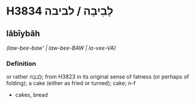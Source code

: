 # H3834 לָבִיבָה / לביבה

## lâbîybâh

_(law-bee-baw' | law-bee-BAW | la-vee-VA)_

### Definition

or rather לְבִבָה; from H3823 in its original sense of fatness (or perhaps of folding); a cake (either as fried or turned); cake; n-f

- cakes, bread
